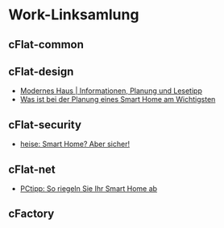 # Work-Linksamlung

## cFlat-common

## cFlat-design

- [Modernes Haus | Informationen, Planung und Lesetipp](https://www.homeandsmart.de/modernes-haus-informationen-planung-und-lesetipp)
- [Was ist bei der Planung eines Smart Home am Wichtigsten](https://www.homeandsmart.de/planung-smart-home-schritte)

## cFlat-security

- [heise: Smart Home? Aber sicher!](https://www.heise.de/ct/ausgabe/2017-8-Wie-Sie-schnueffelnde-Geraete-isolieren-und-Ihre-Privatsphaere-schuetzen-3667338.html)

## cFlat-net
- [PCtipp: So riegeln Sie Ihr Smart Home ab](http://www.pctipp.ch/news/hardware/artikel/so-riegeln-sie-ihr-smart-home-ab-88249/)

## cFactory
